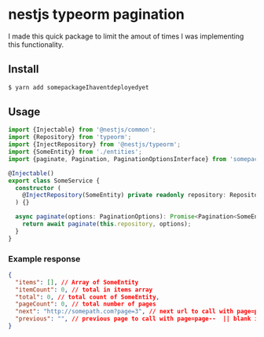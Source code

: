 # nestjs typeorm pagination

I made this quick package to limit the amout of times I was implementing this functionality. 

## Install 

```bash
$ yarn add somepackageIhaventdeployedyet
```

## Usage

```ts
import {Injectable} from '@nestjs/common';
import {Repository} from 'typeorm';
import {InjectRepository} from '@nestjs/typeorm';
import {SomeEntity} from './entities';
import {paginate, Pagination, PaginationOptionsInterface} from 'somepackageIhaventdeployedyet';

@Injectable()
export class SomeService {
  constructor (
    @InjectRepository(SomeEntity) private readonly repository: Repository<SomeEntity>,
  ) {}

  async paginate(options: PaginationOptions): Promise<Pagination<SomeEntity>> {
    return await paginate(this.repository, options);
  }
}
```

### Example response

```json
{
  "items": [], // Array of SomeEntity
  "itemCount": 0, // total in items array
  "total": 0, // total count of SomeEntity,
  "pageCount": 0, // total number of pages 
  "next": "http://somepath.com?page=3", // next url to call with page=page++ || blank if no next
  "previous": "", // previous page to call with page=page--  || blank if no previous
}
```